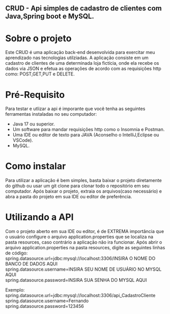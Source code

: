## CRUD - Api simples de cadastro de clientes com Java,Spring boot e MySQL.

# Sobre o projeto
Este CRUD é uma aplicação back-end desenvolvida para exercitar meu aprendizado nas tecnologias utilziadas. A aplicação consiste em um
cadastro de clientes de uma determinada loja fictícia, onde ela recebe os dados via JSON e efetua as operações de acordo com as requisições
http como: POST,GET,PUT e DELETE.

# Pré-Requisito
Para testar e utlizar a api é imporante que você tenha as seguintes ferramentas instaladas no seu computador:
* Java 17 ou superior.
* Um software para mandar requisições http como o Insomnia e Postman.
* Uma IDE ou editor de texto para JAVA (Aconselho o IntelliJ,Eclipse ou VSCode).
* MySQL.

# Como instalar
Para utilizar a aplicação é bem simples, basta baixar o projeto diretamente do github ou usar um git clone para clonar todo o repositório em seu computador. Após baixar o projeto,
extraia os arquivos(caso necessário) e abra a pasta do projeto em sua IDE ou editor de preferência.

# Utilizando a API
Com o projeto aberto em sua IDE ou editor, é de EXTREMA importância que o usuário configure o arquivo application.properties que se localiza na pasta resources, caso contrário a aplicação
não ira funcionar.
Após abrir o arquivo application.properties na pasta resources, digite as seguintes linhas de código: </br>
spring.datasource.url=jdbc:mysql://localhost:3306/INSIRA O NOME DO BANCO DE DADOS AQUI </br>
spring.datasource.username=INSIRA SEU NOME DE USUÁRIO NO MYSQL AQUI </br>
spring.datasource.password=INSIRA SUA SENHA DO MYSQL AQUI </br>

Exemplo: </br>
spring.datasource.url=jdbc:mysql://localhost:3306/api_CadastroCliente  </br>
spring.datasource.username=Fernando  </br>
spring.datasource.password=123456  </br>
